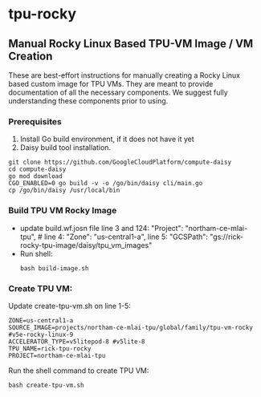 # tpu-rocky

## Manual Rocky Linux Based TPU-VM Image / VM Creation

These are best-effort instructions for manually creating a Rocky Linux based
custom image for TPU VMs. They are
meant to provide documentation of all the necessary components. We suggest
fully understanding these components prior to using.

### Prerequisites
1. Install Go build environment, if it does not have it yet
2. Daisy build tool installation.
```
git clone https://github.com/GoogleCloudPlatform/compute-daisy
cd compute-daisy
go mod download
CGO_ENABLED=0 go build -v -o /go/bin/daisy cli/main.go
cp /go/bin/daisy /usr/local/bin
```

### Build TPU VM Rocky Image
- update build.wf.josn file
  line 3 and 124: "Project": "northam-ce-mlai-tpu", #
  line 4: "Zone": "us-central1-a",
  line 5: "GCSPath": "gs://rick-rocky-tpu-image/daisy/tpu_vm_images"
- Run shell:
  ```
  bash build-image.sh
  ```
### Create TPU VM:
Update create-tpu-vm.sh on line 1-5:
```
ZONE=us-central1-a
SOURCE_IMAGE=projects/northam-ce-mlai-tpu/global/family/tpu-vm-rocky #v5e-rocky-linux-9
ACCELERATOR_TYPE=v5litepod-8 #v5lite-8
TPU_NAME=rick-tpu-rocky
PROJECT=northam-ce-mlai-tpu
```
Run the shell command to create TPU VM:
```
bash create-tpu-vm.sh
```








